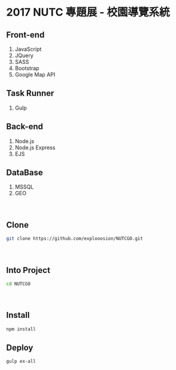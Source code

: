 # 2017 NUTC 專題展 - 校園導覽系統

## Front-end
1. JavaScript
2. JQuery
3. SASS
4. Bootstrap
5. Google Map API

## Task Runner
1. Gulp

## Back-end
1. Node.js
2. Node.js Express
3. EJS

## DataBase
1. MSSQL
2. GEO


 　　
## Clone
```bash
git clone https://github.com/explooosion/NUTCGO.git
```
　
## Into Project
```bash
cd NUTCGO
```
　
## Install
```bash
npm install
```

## Deploy
```
gulp ex-all
```

